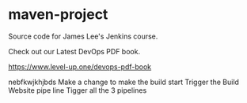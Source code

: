 # maven-project
Source code for James Lee's Jenkins course.

Check out our Latest DevOps PDF book.

https://www.level-up.one/devops-pdf-book

nebfkwjkhjbds
Make a change to make the build start
Trigger the Build Website pipe line
Tigger all the 3 pipelines
